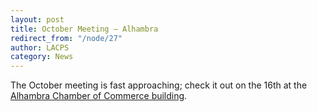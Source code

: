 ```yaml
---
layout: post
title: October Meeting – Alhambra
redirect_from: "/node/27"
author: LACPS
category: News
---
```


<div class="field field-name-body field-type-text-with-summary field-label-hidden"><div class="field-items"><div class="field-item even"><p>The October meeting is fast approaching; check it out on the 16th at the <a href="/where-to-go" title="Where to Go">Alhambra Chamber of Commerce building</a>. </p>
</div></div></div>
